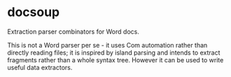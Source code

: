 # docsoup

Extraction parser combinators for Word docs. 

This is not a Word parser per se - it uses Com automation 
rather than directly reading files; it is inspired by island 
parsing and intends to extract fragments rather than a whole 
syntax tree. However it can be used to write useful data 
extractors.
